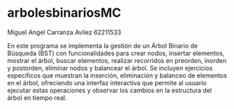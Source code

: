 # arbolesbinariosMC
Miguel Angel Carranza Avilez
62211533

En este programa se implementa la gestión de un Árbol Binario de Búsqueda (BST) con funcionalidades para crear nodos, insertar elementos, mostrar el árbol, buscar elementos, realizar recorridos en preorden, inorden y postorden, eliminar nodos y balancear el árbol. Se incluyen ejercicios específicos que muestran la inserción, eliminación y balanceo de elementos en el árbol, ofreciendo una interfaz interactiva que permite al usuario ejecutar estas operaciones y observar los cambios en la estructura del árbol en tiempo real.